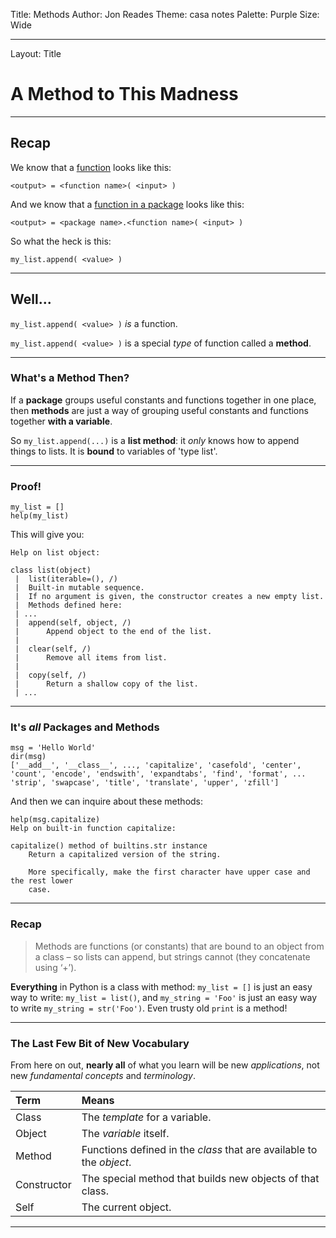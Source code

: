 Title: Methods
Author: Jon Reades
Theme: casa notes
Palette: Purple
Size: Wide

---
Layout: Title
# A Method to This Madness

---
## Recap

We know that a [function](3.4-Functions.md) looks like this:
```
<output> = <function name>( <input> )
```
And we know that a [function in a package](3.5-Packages.md) looks like this:
```
<output> = <package name>.<function name>( <input> )
```
So what the heck is this:
```
my_list.append( <value> )
```

---
## Well...

`my_list.append( <value> )` _is_ a function.

`my_list.append( <value> )` is a special *type* of function called a **method**.

---
### What's a Method Then?

If a **package** groups useful constants and functions together in one place, then **methods** are just a way of grouping useful constants and functions together **with a variable**. 

So `my_list.append(...)` is a **list method**: it *only* knows how to append things to lists. It is **bound** to variables of 'type list'.

---
### Proof!

```
my_list = []
help(my_list)
```
This will give you:
```
Help on list object:

class list(object)
 |  list(iterable=(), /)
 |  Built-in mutable sequence.
 |  If no argument is given, the constructor creates a new empty list.
 |  Methods defined here:
 | ...
 |  append(self, object, /)
 |      Append object to the end of the list.
 |
 |  clear(self, /)
 |      Remove all items from list.
 |
 |  copy(self, /)
 |      Return a shallow copy of the list.
 | ...
```

---
### It's *all* Packages and Methods

```
msg = 'Hello World'
dir(msg)
['__add__', '__class__', ..., 'capitalize', 'casefold', 'center', 'count', 'encode', 'endswith', 'expandtabs', 'find', 'format', ... 'strip', 'swapcase', 'title', 'translate', 'upper', 'zfill']
```

And then we can inquire about these methods:
```
help(msg.capitalize)
Help on built-in function capitalize:

capitalize() method of builtins.str instance
    Return a capitalized version of the string.

    More specifically, make the first character have upper case and the rest lower
    case.
```

---
### Recap

> Methods are functions (or constants) that are bound to an object from a class – so lists can append, but strings cannot (they concatenate using ‘+’). 

**Everything** in Python is a class with method: `my_list = []` is just an easy way to write: `my_list = list()`, and `my_string = 'Foo'` is just an easy way to write `my_string = str('Foo')`. Even trusty old `print` is a method!

---
### The Last Few Bit of New Vocabulary

From here on out, **nearly all** of what you learn will be new _applications_, not new _fundamental concepts_ and _terminology_.

| Term | Means |
| :--- | :---- |
| Class | The _template_ for a variable. |
| Object | The _variable_ itself. |
| Method | Functions defined in the _class_ that are available to the _object_. |
| Constructor | The special method that builds new objects of that class. |
| Self | The current object. |

---
